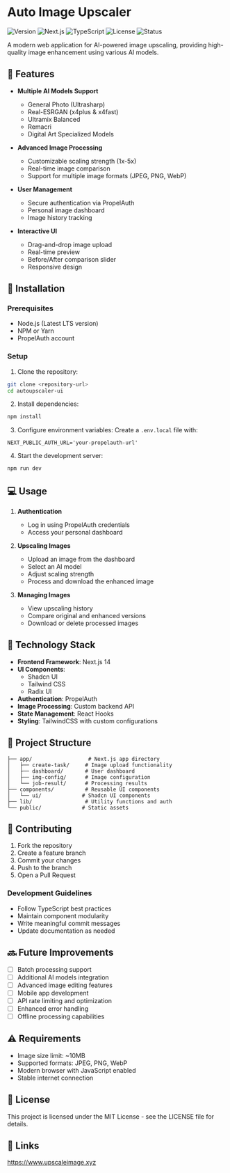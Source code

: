 # Auto Image Upscaler

![Version](https://img.shields.io/badge/version-0.1.0-blue)
![Next.js](https://img.shields.io/badge/Next.js-14.2.15-black)
![TypeScript](https://img.shields.io/badge/TypeScript-5.0-blue)
![License](https://img.shields.io/badge/license-MIT-green)
![Status](https://img.shields.io/badge/status-beta-yellow)

A modern web application for AI-powered image upscaling, providing high-quality image enhancement using various AI models.

## 🌟 Features

- **Multiple AI Models Support**
  - General Photo (Ultrasharp)
  - Real-ESRGAN (x4plus & x4fast)
  - Ultramix Balanced
  - Remacri
  - Digital Art Specialized Models

- **Advanced Image Processing**
  - Customizable scaling strength (1x-5x)
  - Real-time image comparison
  - Support for multiple image formats (JPEG, PNG, WebP)

- **User Management**
  - Secure authentication via PropelAuth
  - Personal image dashboard
  - Image history tracking

- **Interactive UI**
  - Drag-and-drop image upload
  - Real-time preview
  - Before/After comparison slider
  - Responsive design

## 🚀 Installation

### Prerequisites

- Node.js (Latest LTS version)
- NPM or Yarn
- PropelAuth account

### Setup

1. Clone the repository:
```bash
git clone <repository-url>
cd autoupscaler-ui
```

2. Install dependencies:
```bash
npm install
```

3. Configure environment variables:
Create a `.env.local` file with:
```env
NEXT_PUBLIC_AUTH_URL='your-propelauth-url'
```

4. Start the development server:
```bash
npm run dev
```

## 💻 Usage

1. **Authentication**
   - Log in using PropelAuth credentials
   - Access your personal dashboard

2. **Upscaling Images**
   - Upload an image from the dashboard
   - Select an AI model
   - Adjust scaling strength
   - Process and download the enhanced image

3. **Managing Images**
   - View upscaling history
   - Compare original and enhanced versions
   - Download or delete processed images

## 🔧 Technology Stack

- **Frontend Framework**: Next.js 14
- **UI Components**: 
  - Shadcn UI
  - Tailwind CSS
  - Radix UI
- **Authentication**: PropelAuth
- **Image Processing**: Custom backend API
- **State Management**: React Hooks
- **Styling**: TailwindCSS with custom configurations

## 📁 Project Structure

```
├── app/                  # Next.js app directory
│   ├── create-task/     # Image upload functionality
│   ├── dashboard/       # User dashboard
│   ├── img-config/      # Image configuration
│   └── job-result/      # Processing results
├── components/          # Reusable UI components
│   └── ui/             # Shadcn UI components
├── lib/                 # Utility functions and auth
└── public/             # Static assets
```

## 🤝 Contributing

1. Fork the repository
2. Create a feature branch
3. Commit your changes
4. Push to the branch
5. Open a Pull Request

### Development Guidelines

- Follow TypeScript best practices
- Maintain component modularity
- Write meaningful commit messages
- Update documentation as needed

## 🔜 Future Improvements

- [ ] Batch processing support
- [ ] Additional AI models integration
- [ ] Advanced image editing features
- [ ] Mobile app development
- [ ] API rate limiting and optimization
- [ ] Enhanced error handling
- [ ] Offline processing capabilities

## ⚠️ Requirements

- Image size limit: ~10MB
- Supported formats: JPEG, PNG, WebP
- Modern browser with JavaScript enabled
- Stable internet connection

## 📄 License

This project is licensed under the MIT License - see the LICENSE file for details.

## 🔗 Links
https://www.upscaleimage.xyz
